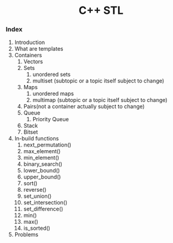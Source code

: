 <div align="center">

<h1 align="center">C++ STL</h1>

</div>

### Index
1. Introduction
2. What are templates
3. Containers
    1. Vectors
    2. Sets
        1. unordered sets
        2. multiset (subtopic or a topic itself subject to change)
    3. Maps
        1. unordered maps
        2. multimap (subtopic or a topic itself subject to change)
    4. Pairs(not a container actually subject to change)
    5. Queue
        1. Priority Queue
    6. Stack
    7. Bitset
4. In-build functions
    1. next_permutation()
    2. max_element()
    3. min_element()
    4. binary_search()
    5. lower_bound()
    6. upper_bound()
    7. sort()
    8. reverse()
    9. set_union()
    10. set_intersection()
    11. set_difference()
    12. min()
    13. max()
    14. is_sorted()
 5. Problems
